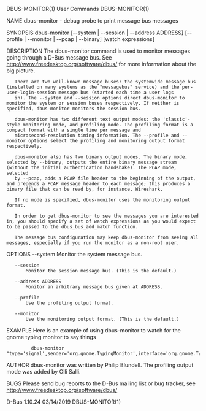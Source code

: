 DBUS-MONITOR(1)                                                                                 User Commands                                                                                 DBUS-MONITOR(1)



NAME
       dbus-monitor - debug probe to print message bus messages

SYNOPSIS
       dbus-monitor [--system | --session | --address ADDRESS] [--profile | --monitor | --pcap | --binary] [watch expressions]


DESCRIPTION
       The dbus-monitor command is used to monitor messages going through a D-Bus message bus. See http://www.freedesktop.org/software/dbus/ for more information about the big picture.

       There are two well-known message buses: the systemwide message bus (installed on many systems as the "messagebus" service) and the per-user-login-session message bus (started each time a user logs
       in). The --system and --session options direct dbus-monitor to monitor the system or session buses respectively. If neither is specified, dbus-monitor monitors the session bus.

       dbus-monitor has two different text output modes: the 'classic'-style monitoring mode, and profiling mode. The profiling format is a compact format with a single line per message and
       microsecond-resolution timing information. The --profile and --monitor options select the profiling and monitoring output format respectively.

       dbus-monitor also has two binary output modes. The binary mode, selected by --binary, outputs the entire binary message stream (without the initial authentication handshake). The PCAP mode, selected
       by --pcap, adds a PCAP file header to the beginning of the output, and prepends a PCAP message header to each message; this produces a binary file that can be read by, for instance, Wireshark.

       If no mode is specified, dbus-monitor uses the monitoring output format.

       In order to get dbus-monitor to see the messages you are interested in, you should specify a set of watch expressions as you would expect to be passed to the dbus_bus_add_match function.

       The message bus configuration may keep dbus-monitor from seeing all messages, especially if you run the monitor as a non-root user.

OPTIONS
       --system
           Monitor the system message bus.

       --session
           Monitor the session message bus. (This is the default.)

       --address ADDRESS
           Monitor an arbitrary message bus given at ADDRESS.

       --profile
           Use the profiling output format.

       --monitor
           Use the monitoring output format. (This is the default.)

EXAMPLE
       Here is an example of using dbus-monitor to watch for the gnome typing monitor to say things


             dbus-monitor "type='signal',sender='org.gnome.TypingMonitor',interface='org.gnome.TypingMonitor'"


AUTHOR
       dbus-monitor was written by Philip Blundell. The profiling output mode was added by Olli Salli.

BUGS
       Please send bug reports to the D-Bus mailing list or bug tracker, see http://www.freedesktop.org/software/dbus/



D-Bus 1.10.24                                                                                     03/14/2019                                                                                  DBUS-MONITOR(1)
